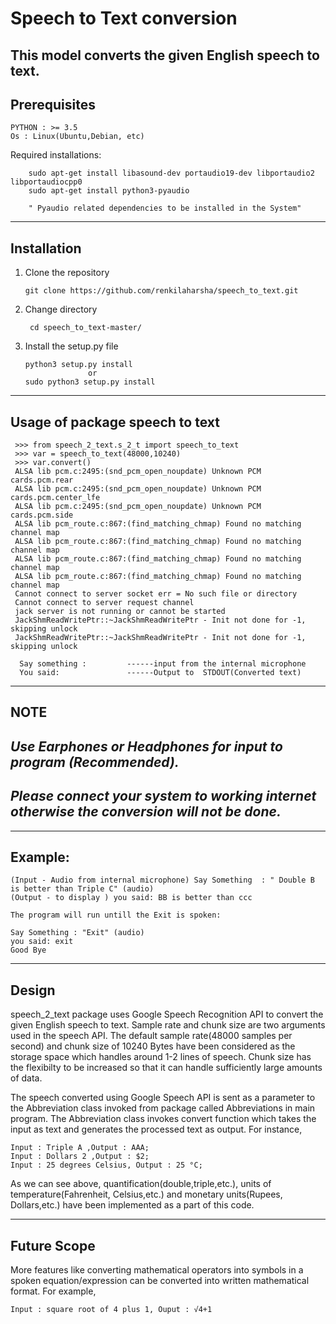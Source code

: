 
# Speech to Text conversion #

This model converts the given English speech to text.
--------
Prerequisites 
--------
    PYTHON : >= 3.5
    Os : Linux(Ubuntu,Debian, etc)
Required installations:

        sudo apt-get install libasound-dev portaudio19-dev libportaudio2 libportaudiocpp0
        sudo apt-get install python3-pyaudio
        
        " Pyaudio related dependencies to be installed in the System"

 ----------
 Installation
 ------------
 
 1. Clone the repository
    
        git clone https://github.com/renkilaharsha/speech_to_text.git

2. Change directory

        cd speech_to_text-master/
        
 3. Install the setup.py file
 
        python3 setup.py install 
                      or
        sudo python3 setup.py install 
        
 ---------
 Usage of package speech to text
 ------------
 
     >>> from speech_2_text.s_2_t import speech_to_text 
     >>> var = speech_to_text(48000,10240) 
     >>> var.convert()
     ALSA lib pcm.c:2495:(snd_pcm_open_noupdate) Unknown PCM cards.pcm.rear
     ALSA lib pcm.c:2495:(snd_pcm_open_noupdate) Unknown PCM cards.pcm.center_lfe
     ALSA lib pcm.c:2495:(snd_pcm_open_noupdate) Unknown PCM cards.pcm.side
     ALSA lib pcm_route.c:867:(find_matching_chmap) Found no matching channel map
     ALSA lib pcm_route.c:867:(find_matching_chmap) Found no matching channel map
     ALSA lib pcm_route.c:867:(find_matching_chmap) Found no matching channel map
     ALSA lib pcm_route.c:867:(find_matching_chmap) Found no matching channel map  
     Cannot connect to server socket err = No such file or directory
     Cannot connect to server request channel
     jack server is not running or cannot be started
     JackShmReadWritePtr::~JackShmReadWritePtr - Init not done for -1, skipping unlock
     JackShmReadWritePtr::~JackShmReadWritePtr - Init not done for -1, skipping unlock
     
      Say something :         ------input from the internal microphone
      You said:               ------Output to  STDOUT(Converted text)

------
NOTE
------

      
  ## *Use Earphones or Headphones for input to program (Recommended).* ##
  ## *Please connect your system to working internet otherwise the conversion will not be done.* ##

--------
Example:
--------

    (Input - Audio from internal microphone) Say Something  : " Double B is better than Triple C" (audio)
    (Output - to display ) you said: BB is better than ccc
    
    The program will run untill the Exit is spoken:
    
    Say Something : "Exit" (audio)
    you said: exit
    Good Bye


     

------
Design
------

speech_2_text package uses Google Speech Recognition API to convert the given English speech to text. Sample rate and chunk size are two arguments used in the speech API. The default sample rate(48000 samples per second) and chunk size of 10240 Bytes have been considered as the storage space which handles around 1-2 lines of speech. Chunk size has the flexibilty to be increased so that it can handle sufficiently large amounts of data. 

The speech converted using Google Speech API is sent as a parameter to the Abbreviation class invoked from package called Abbreviations in main program. The Abbreviation class invokes convert function which takes the input as text and generates the processed text as output. For instance, 

    Input : Triple A ,Output : AAA;
    Input : Dollars 2 ,Output : $2;
    Input : 25 degrees Celsius, Output : 25 °C;

As we can see above, quantification(double,triple,etc.), units of temperature(Fahrenheit, Celsius,etc.) and monetary units(Rupees, Dollars,etc.) have been implemented as a part of this code.

------------
Future Scope
------------
More features like converting mathematical operators into symbols in a spoken equation/expression can be converted into written  mathematical format. For example,

    Input : square root of 4 plus 1, Ouput : √4+1

